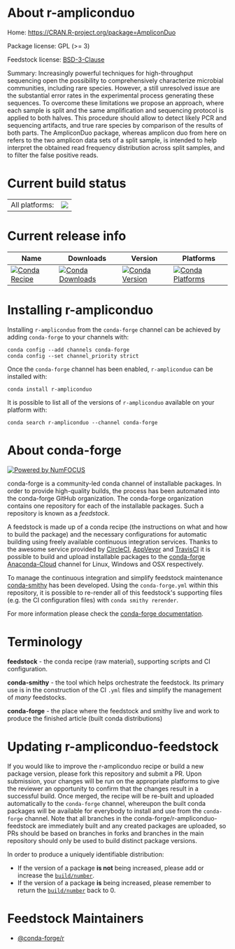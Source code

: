 About r-ampliconduo
===================

Home: https://CRAN.R-project.org/package=AmpliconDuo

Package license: GPL (>= 3)

Feedstock license: [BSD-3-Clause](https://github.com/conda-forge/r-ampliconduo-feedstock/blob/master/LICENSE.txt)

Summary: Increasingly powerful techniques for high-throughput sequencing open the possibility to comprehensively characterize microbial communities, including rare species. However, a still unresolved issue are the substantial error rates in the experimental process generating these sequences. To overcome these limitations we propose an approach, where each sample is split and the same amplification and sequencing protocol is applied to both halves. This procedure should allow to detect likely PCR and sequencing artifacts, and true rare species by comparison of the results of both parts. The AmpliconDuo package, whereas amplicon duo from here on refers to the two amplicon data sets of a split sample, is intended to help interpret the obtained read frequency distribution across split samples, and to filter the false positive reads.

Current build status
====================


<table><tr><td>All platforms:</td>
    <td>
      <a href="https://dev.azure.com/conda-forge/feedstock-builds/_build/latest?definitionId=7501&branchName=master">
        <img src="https://dev.azure.com/conda-forge/feedstock-builds/_apis/build/status/r-ampliconduo-feedstock?branchName=master">
      </a>
    </td>
  </tr>
</table>

Current release info
====================

| Name | Downloads | Version | Platforms |
| --- | --- | --- | --- |
| [![Conda Recipe](https://img.shields.io/badge/recipe-r--ampliconduo-green.svg)](https://anaconda.org/conda-forge/r-ampliconduo) | [![Conda Downloads](https://img.shields.io/conda/dn/conda-forge/r-ampliconduo.svg)](https://anaconda.org/conda-forge/r-ampliconduo) | [![Conda Version](https://img.shields.io/conda/vn/conda-forge/r-ampliconduo.svg)](https://anaconda.org/conda-forge/r-ampliconduo) | [![Conda Platforms](https://img.shields.io/conda/pn/conda-forge/r-ampliconduo.svg)](https://anaconda.org/conda-forge/r-ampliconduo) |

Installing r-ampliconduo
========================

Installing `r-ampliconduo` from the `conda-forge` channel can be achieved by adding `conda-forge` to your channels with:

```
conda config --add channels conda-forge
conda config --set channel_priority strict
```

Once the `conda-forge` channel has been enabled, `r-ampliconduo` can be installed with:

```
conda install r-ampliconduo
```

It is possible to list all of the versions of `r-ampliconduo` available on your platform with:

```
conda search r-ampliconduo --channel conda-forge
```


About conda-forge
=================

[![Powered by NumFOCUS](https://img.shields.io/badge/powered%20by-NumFOCUS-orange.svg?style=flat&colorA=E1523D&colorB=007D8A)](http://numfocus.org)

conda-forge is a community-led conda channel of installable packages.
In order to provide high-quality builds, the process has been automated into the
conda-forge GitHub organization. The conda-forge organization contains one repository
for each of the installable packages. Such a repository is known as a *feedstock*.

A feedstock is made up of a conda recipe (the instructions on what and how to build
the package) and the necessary configurations for automatic building using freely
available continuous integration services. Thanks to the awesome service provided by
[CircleCI](https://circleci.com/), [AppVeyor](https://www.appveyor.com/)
and [TravisCI](https://travis-ci.com/) it is possible to build and upload installable
packages to the [conda-forge](https://anaconda.org/conda-forge)
[Anaconda-Cloud](https://anaconda.org/) channel for Linux, Windows and OSX respectively.

To manage the continuous integration and simplify feedstock maintenance
[conda-smithy](https://github.com/conda-forge/conda-smithy) has been developed.
Using the ``conda-forge.yml`` within this repository, it is possible to re-render all of
this feedstock's supporting files (e.g. the CI configuration files) with ``conda smithy rerender``.

For more information please check the [conda-forge documentation](https://conda-forge.org/docs/).

Terminology
===========

**feedstock** - the conda recipe (raw material), supporting scripts and CI configuration.

**conda-smithy** - the tool which helps orchestrate the feedstock.
                   Its primary use is in the construction of the CI ``.yml`` files
                   and simplify the management of *many* feedstocks.

**conda-forge** - the place where the feedstock and smithy live and work to
                  produce the finished article (built conda distributions)


Updating r-ampliconduo-feedstock
================================

If you would like to improve the r-ampliconduo recipe or build a new
package version, please fork this repository and submit a PR. Upon submission,
your changes will be run on the appropriate platforms to give the reviewer an
opportunity to confirm that the changes result in a successful build. Once
merged, the recipe will be re-built and uploaded automatically to the
`conda-forge` channel, whereupon the built conda packages will be available for
everybody to install and use from the `conda-forge` channel.
Note that all branches in the conda-forge/r-ampliconduo-feedstock are
immediately built and any created packages are uploaded, so PRs should be based
on branches in forks and branches in the main repository should only be used to
build distinct package versions.

In order to produce a uniquely identifiable distribution:
 * If the version of a package **is not** being increased, please add or increase
   the [``build/number``](https://docs.conda.io/projects/conda-build/en/latest/resources/define-metadata.html#build-number-and-string).
 * If the version of a package **is** being increased, please remember to return
   the [``build/number``](https://docs.conda.io/projects/conda-build/en/latest/resources/define-metadata.html#build-number-and-string)
   back to 0.

Feedstock Maintainers
=====================

* [@conda-forge/r](https://github.com/conda-forge/r/)

